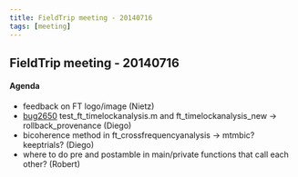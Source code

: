 ```yaml
---
title: FieldTrip meeting - 20140716
tags: [meeting]
---
```


## FieldTrip meeting - 20140716

#### Agenda

   - feedback on FT logo/image (Nietz)
   - [ bug2650](http://bugzilla.fieldtriptoolbox.org/show_bug.cgi?id=2650 ) test_ft_timelockanalysis.m  and ft_timelockanalysis_new -> rollback_provenance (Diego)
   - bicoherence method in ft_crossfrequencyanalysis -> mtmbic? keeptrials? (Diego)
   - where to do pre and postamble in main/private functions that call each other? (Robert)  

